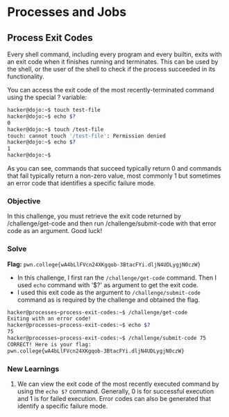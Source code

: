# Processes and Jobs

## Process Exit Codes
Every shell command, including every program and every builtin, exits with an exit code when it finishes running and terminates. This can be used by the shell, or the user of the shell to check if the process succeeded in its functionality.

You can access the exit code of the most recently-terminated command using the special ? variable:

```bash
hacker@dojo:~$ touch test-file
hacker@dojo:~$ echo $?
0
hacker@dojo:~$ touch /test-file
touch: cannot touch '/test-file': Permission denied
hacker@dojo:~$ echo $?
1
hacker@dojo:~$
```

As you can see, commands that succeed typically return 0 and commands that fail typically return a non-zero value, most commonly 1 but sometimes an error code that identifies a specific failure mode.

### Objective
In this challenge, you must retrieve the exit code returned by /challenge/get-code and then run /challenge/submit-code with that error code as an argument. Good luck!

### Solve
**Flag:** `pwn.college{wA4bLlFVcn24XKgqob-3BtacFYi.dljN4UDLygjN0czW}`

- In this challenge, I first ran the `/challenge/get-code` command. Then I used `echo` command with '$?' as argument to get the exit code.
- I used this exit code as the argument to `/challenge/submit-code` command as is required by the challenge and obtained the flag.

```bash
hacker@processes~process-exit-codes:~$ /challenge/get-code
Exiting with an error code!
hacker@processes~process-exit-codes:~$ echo $?
75
hacker@processes~process-exit-codes:~$ /challenge/submit-code 75
CORRECT! Here is your flag:
pwn.college{wA4bLlFVcn24XKgqob-3BtacFYi.dljN4UDLygjN0czW}
```

### New Learnings
1. We can view the exit code of the most recently executed command by using the `echo $?` command. Generally, 0 is for successful execution and 1 is for failed execution. Error codes can also be generated that identify a specific failure mode.